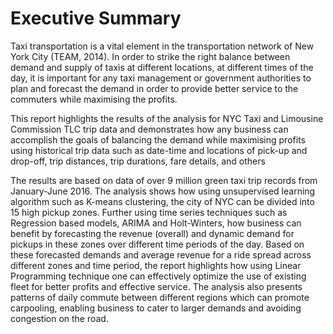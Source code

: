 # Executive Summary

Taxi transportation is a vital element in the transportation network of New York City (TEAM, 2014). In order to strike the right balance between demand and supply of taxis at different locations, at different times of the day, it is important for any taxi management or government authorities to plan and forecast the demand in order to provide better service to the commuters while maximising the profits.

This report highlights the results of the analysis for NYC Taxi and Limousine Commission TLC trip data and demonstrates how any business can accomplish the goals of balancing the demand while maximising profits using historical trip data such as date-time and locations of pick-up and drop-off, trip distances, trip durations, fare details, and others

The results are based on data of over 9 million green taxi trip records from January-June 2016. The analysis shows how using unsupervised learning algorithm such as K-means clustering, the city of NYC can be divided into 15 high pickup zones. Further using time series techniques such as Regression based models, ARIMA and Holt-Winters, how business can benefit by forecasting the revenue (overall) and dynamic demand for pickups in these zones over different time periods of the day. Based on these forecasted demands and average revenue for a ride spread across different zones and time period, the report highlights how using Linear Programming technique one can effectively optimize the use of existing fleet for better profits and effective service. The analysis also presents patterns of daily commute between different regions which can promote carpooling, enabling business to cater to larger demands and avoiding congestion on the road.
